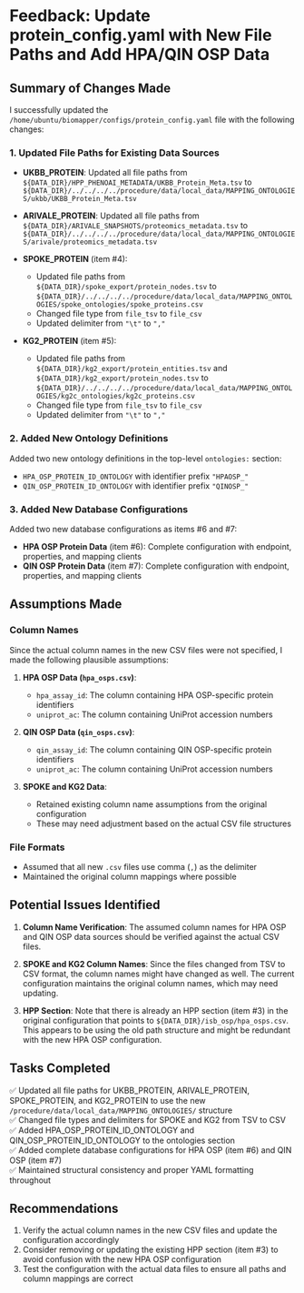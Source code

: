 # Feedback: Update protein_config.yaml with New File Paths and Add HPA/QIN OSP Data

## Summary of Changes Made

I successfully updated the `/home/ubuntu/biomapper/configs/protein_config.yaml` file with the following changes:

### 1. Updated File Paths for Existing Data Sources

- **UKBB_PROTEIN**: Updated all file paths from `${DATA_DIR}/HPP_PHENOAI_METADATA/UKBB_Protein_Meta.tsv` to `${DATA_DIR}/../../../../procedure/data/local_data/MAPPING_ONTOLOGIES/ukbb/UKBB_Protein_Meta.tsv`

- **ARIVALE_PROTEIN**: Updated all file paths from `${DATA_DIR}/ARIVALE_SNAPSHOTS/proteomics_metadata.tsv` to `${DATA_DIR}/../../../../procedure/data/local_data/MAPPING_ONTOLOGIES/arivale/proteomics_metadata.tsv`

- **SPOKE_PROTEIN** (item #4): 
  - Updated file paths from `${DATA_DIR}/spoke_export/protein_nodes.tsv` to `${DATA_DIR}/../../../../procedure/data/local_data/MAPPING_ONTOLOGIES/spoke_ontologies/spoke_proteins.csv`
  - Changed file type from `file_tsv` to `file_csv`
  - Updated delimiter from `"\t"` to `","`

- **KG2_PROTEIN** (item #5):
  - Updated file paths from `${DATA_DIR}/kg2_export/protein_entities.tsv` and `${DATA_DIR}/kg2_export/protein_nodes.tsv` to `${DATA_DIR}/../../../../procedure/data/local_data/MAPPING_ONTOLOGIES/kg2c_ontologies/kg2c_proteins.csv`
  - Changed file type from `file_tsv` to `file_csv`
  - Updated delimiter from `"\t"` to `","`

### 2. Added New Ontology Definitions

Added two new ontology definitions in the top-level `ontologies:` section:
- `HPA_OSP_PROTEIN_ID_ONTOLOGY` with identifier prefix `"HPAOSP_"`
- `QIN_OSP_PROTEIN_ID_ONTOLOGY` with identifier prefix `"QINOSP_"`

### 3. Added New Database Configurations

Added two new database configurations as items #6 and #7:

- **HPA OSP Protein Data** (item #6): Complete configuration with endpoint, properties, and mapping clients
- **QIN OSP Protein Data** (item #7): Complete configuration with endpoint, properties, and mapping clients

## Assumptions Made

### Column Names
Since the actual column names in the new CSV files were not specified, I made the following plausible assumptions:

1. **HPA OSP Data (`hpa_osps.csv`)**:
   - `hpa_assay_id`: The column containing HPA OSP-specific protein identifiers
   - `uniprot_ac`: The column containing UniProt accession numbers

2. **QIN OSP Data (`qin_osps.csv`)**:
   - `qin_assay_id`: The column containing QIN OSP-specific protein identifiers
   - `uniprot_ac`: The column containing UniProt accession numbers

3. **SPOKE and KG2 Data**:
   - Retained existing column name assumptions from the original configuration
   - These may need adjustment based on the actual CSV file structures

### File Formats
- Assumed that all new `.csv` files use comma (`,`) as the delimiter
- Maintained the original column mappings where possible

## Potential Issues Identified

1. **Column Name Verification**: The assumed column names for HPA OSP and QIN OSP data sources should be verified against the actual CSV files.

2. **SPOKE and KG2 Column Names**: Since the files changed from TSV to CSV format, the column names might have changed as well. The current configuration maintains the original column names, which may need updating.

3. **HPP Section**: Note that there is already an HPP section (item #3) in the original configuration that points to `${DATA_DIR}/isb_osp/hpa_osps.csv`. This appears to be using the old path structure and might be redundant with the new HPA OSP configuration.

## Tasks Completed

✅ Updated all file paths for UKBB_PROTEIN, ARIVALE_PROTEIN, SPOKE_PROTEIN, and KG2_PROTEIN to use the new `/procedure/data/local_data/MAPPING_ONTOLOGIES/` structure  
✅ Changed file types and delimiters for SPOKE and KG2 from TSV to CSV  
✅ Added HPA_OSP_PROTEIN_ID_ONTOLOGY and QIN_OSP_PROTEIN_ID_ONTOLOGY to the ontologies section  
✅ Added complete database configurations for HPA OSP (item #6) and QIN OSP (item #7)  
✅ Maintained structural consistency and proper YAML formatting throughout  

## Recommendations

1. Verify the actual column names in the new CSV files and update the configuration accordingly
2. Consider removing or updating the existing HPP section (item #3) to avoid confusion with the new HPA OSP configuration
3. Test the configuration with the actual data files to ensure all paths and column mappings are correct